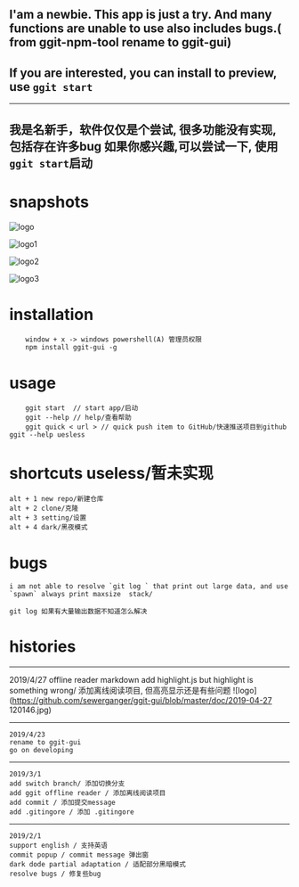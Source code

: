 ## I'am a newbie. This app is just a try. And many functions are unable to use also includes bugs.( from ggit-npm-tool rename  to ggit-gui) 
## If you are interested, you can install to preview, use `ggit start`

------

##  我是名新手，软件仅仅是个尝试, 很多功能没有实现, 包括存在许多bug 如果你感兴趣,可以尝试一下, 使用`ggit start`启动


# snapshots

![logo](https://github.com/sewerganger/ggit-gui/blob/master/doc/v2-29170adfb1ea20ee6a955ee623d466a3_hd.jpg)

![logo1](https://github.com/sewerganger/ggit-gui/blob/master/doc/v2-9425b3da0e97ff2d23b49ca0d77d3bf3_hd.jpg)

![logo2](https://github.com/sewerganger/ggit-gui/blob/master/doc/v2-a2cce426de382e8e6da897c4b59530e6_hd.jpg)

![logo3](https://github.com/sewerganger/ggit-gui/blob/master/doc/v2-b34fb9bd69c5ce51bf413844f000607a_hd.jpg)



# installation 

```
    window + x -> windows powershell(A) 管理员权限
    npm install ggit-gui -g
```

# usage 

```
    ggit start  // start app/启动
    ggit --help // help/查看帮助
    ggit quick < url > // quick push item to GitHub/快速推送项目到github  ggit --help uesless
```

# shortcuts  useless/暂未实现
```
alt + 1 new repo/新建仓库
alt + 2 clone/克隆
alt + 3 setting/设置
alt + 4 dark/黑夜模式
```
# bugs 
    i am not able to resolve `git log ` that print out large data, and use `spawn` always print maxsize  stack/
    
    git log 如果有大量输出数据不知道怎么解决


# histories

---------------------------------------------------------------------------------------
2019/4/27
    offline reader markdown add highlight.js but highlight is something wrong/
    添加离线阅读项目, 但高亮显示还是有些问题
    ![logo](https://github.com/sewerganger/ggit-gui/blob/master/doc/2019-04-27 120146.jpg)

---------------------------------------------------------------------------------------
    2019/4/23
    rename to ggit-gui 
    go on developing
---------------------------------------------------------------------------------------
    2019/3/1
    add switch branch/ 添加切换分支
    add ggit offline reader / 添加离线阅读项目
    add commit / 添加提交message
    add .gitingore / 添加 .gitingore
---------------------------------------------------------------------------------------
    2019/2/1
    support english / 支持英语
    commit popup / commit message 弹出窗
    dark dode partial adaptation / 适配部分黑暗模式
    resolve bugs / 修复些bug
